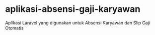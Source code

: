# aplikasi-absensi-gaji-karyawan
Aplikasi Laravel yang digunakan untuk Absensi Karyawan dan Slip Gaji Otomatis
